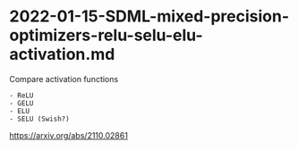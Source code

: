 # 2022-01-15-SDML-mixed-precision-optimizers-relu-selu-elu-activation.md

Compare activation functions

    - ReLU
    - GELU
    - ELU
    - SELU (Swish?)

https://arxiv.org/abs/2110.02861